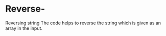 # Reverse-
Reversing string 
The code helps to reverse the string which is given as an array in the input.
